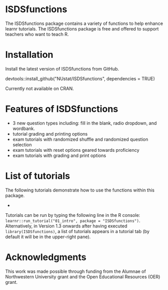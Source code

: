 
# ISDSfunctions

The ISDSfunctions package contains a variety of functions to help enhance learnr tutorials. The ISDSfunctions package is free and offered to support teachers who want to teach R.

# Installation

Install the latest version of ISDSfunctions from GitHub.

devtools::install_github("NUstat/ISDSfunctions", dependencies = TRUE)

Currently not available on CRAN.


# Features of ISDSfunctions

 - 3 new question types including: fill in the blank, radio dropdown, and wordbank.
 - tutorial grading and printing options
 - exam tutorials with randomized shuffle and randomized question selection
 - exam tutorials with reset options geared towards proficiency
 - exam tutorials with grading and print options


# List of tutorials

The following tutorials demonstrate how to use the functions within this package.

- 

Tutorials can be run by typing the following line in the R console: `learnr::run_tutorial("01_intro", package = "ISDSfunctions")`. Alternatively, in Version 1.3 onwards after having executed `library(ISDSfunctions)`, a list of tutorials appears in a tutorial tab (by default it will be in the upper-right pane).

# Acknowledgments

This work was made possible through funding from the Alumnae of Northwestern University grant and the Open Educational Resources (OER) grant.
